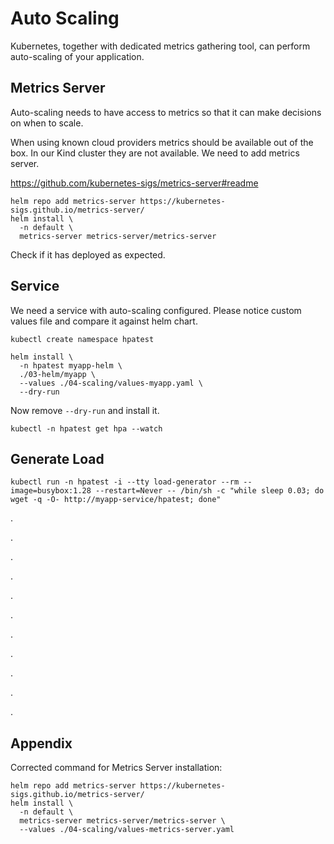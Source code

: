 # Auto Scaling #

Kubernetes, together with dedicated metrics gathering tool, can perform
auto-scaling of your application.

## Metrics Server

Auto-scaling needs to have access to metrics so that it can make decisions on
when to scale.

When using known cloud providers metrics should be available out of the box. In
our Kind cluster they are not available. We need to add metrics server.

https://github.com/kubernetes-sigs/metrics-server#readme

```shell
helm repo add metrics-server https://kubernetes-sigs.github.io/metrics-server/
helm install \
  -n default \
  metrics-server metrics-server/metrics-server
```

Check if it has deployed as expected.

## Service

We need a service with auto-scaling configured. Please notice custom values file
and compare it against helm chart.

```shell
kubectl create namespace hpatest

helm install \
  -n hpatest myapp-helm \
  ./03-helm/myapp \
  --values ./04-scaling/values-myapp.yaml \
  --dry-run
```

Now remove `--dry-run` and install it.

```shell
kubectl -n hpatest get hpa --watch
```

## Generate Load

```shell
kubectl run -n hpatest -i --tty load-generator --rm --image=busybox:1.28 --restart=Never -- /bin/sh -c "while sleep 0.03; do wget -q -O- http://myapp-service/hpatest; done"
```

.

.

.

.

.

.

.

.

.

.

.

## Appendix

Corrected command for Metrics Server installation:

```shell
helm repo add metrics-server https://kubernetes-sigs.github.io/metrics-server/
helm install \
  -n default \
  metrics-server metrics-server/metrics-server \
  --values ./04-scaling/values-metrics-server.yaml
```